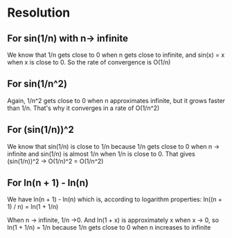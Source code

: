 # Resolution

## For sin(1/n) with n-> infinite

We know that 1/n gets close to 0 when n gets close to infinite, and sin(x) = x when x is close to 0. So the rate of convergence is O(1/n)

## For sin(1/n^2)

Again, 1/n^2 gets close to 0 when n approximates infinite, but it grows faster than 1/n. That's why it converges in a rate of O(1/n^2)

## For (sin(1/n))^2

We know that sin(1/n) is close to 1/n because 1/n gets close to 0 when n -> infinite and sin(1/n) is almost 1/n when 1/n is close to 0. That gives (sin(1/n))^2 -> O(1/n)^2 = O(1/n^2)

## For ln(n + 1) - ln(n) 

We have ln(n + 1) - ln(n) which is, according to logarithm properties: ln((n + 1) / n) = ln(1 + 1/n)

When n -> infinite, 1/n ->0. And ln(1 + x) is approximately x when x -> 0, so ln(1 + 1/n) = 1/n because 1/n gets close to 0 when n increases to infinite